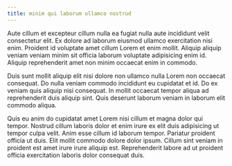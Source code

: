 ```yaml
---
title: minim qui laborum ullamco nostrud
---
```


Aute cillum et excepteur cillum nulla ea fugiat nulla aute incididunt velit consectetur elit. Ex dolore ad laborum eiusmod ullamco exercitation nisi enim. Proident id voluptate amet cillum Lorem et enim mollit. Aliquip aliquip veniam veniam minim sit officia laborum voluptate adipisicing enim id. Aliquip reprehenderit amet non minim occaecat enim in commodo.

Duis sunt mollit aliquip elit nisi dolore non ullamco nulla Lorem non occaecat consequat. Do nulla veniam commodo incididunt eu cupidatat et id. Do ex veniam quis aliquip nisi consequat. In mollit occaecat tempor aliqua ad reprehenderit duis aliquip sint. Quis deserunt laborum veniam in laborum elit commodo aliqua.

Quis eu anim do cupidatat amet Lorem nisi cillum et magna dolor qui tempor. Nostrud cillum laboris dolor et enim irure ex elit duis adipisicing ut tempor culpa velit. Anim esse cillum id laborum tempor. Pariatur proident officia ut duis. Elit mollit commodo dolore dolor ipsum. Cillum sint veniam in proident est amet irure irure aliquip est. Reprehenderit labore ad ut proident officia exercitation laboris dolor consequat duis.